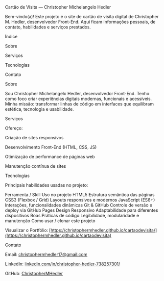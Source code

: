 Cartão de Visita — Christopher Michelangelo Hedler

Bem-vindo(a)! Este projeto é o site de cartão de visita digital de Christopher M. Hedler, desenvolvedor Front-End. Aqui ficam informações pessoais, de contato, habilidades e serviços prestados.

Índice

Sobre

Serviços

Tecnologias

Contato

Sobre

Sou Christopher Michelangelo Hedler, desenvolvedor Front-End.
Tenho como foco criar experiências digitais modernas, funcionais e acessíveis.
Minha missão: transformar linhas de código em interfaces que equilibram estética, tecnologia e usabilidade.

Serviços

Ofereço:

Criação de sites responsivos

Desenvolvimento Front-End (HTML, CSS, JS)

Otimização de performance de páginas web

Manutenção contínua de sites

Tecnologias

Principais habilidades usadas no projeto:

Ferramenta / Skill	Uso no projeto
HTML5	Estrutura semântica das páginas
CSS3 (Flexbox / Grid)	Layouts responsivos e modernos
JavaScript (ES6+)	Interações, funcionalidades dinâmicas
Git & GitHub	Controle de versão e deploy via GitHub Pages
Design Responsivo	Adaptabilidade para diferentes dispositivos
Boas Práticas de código	Legibilidade, modularidade e manutenção
Como usar / clonar este projeto

Visualizar o Portfólio: [https://christophermhedler.github.io/cartaodevisita/](https://christophermhedler.github.io/cartaodevisita)

Contato

Email: christophermhedler17@gmail.com

LinkedIn: [linkedin.com/in/christopher-hedler-738257301/](https://www.linkedin.com/in/christopher-hedler-738257301)

GitHub: [ChristopherMHedler](https://github.com/ChristopherMHedler)
